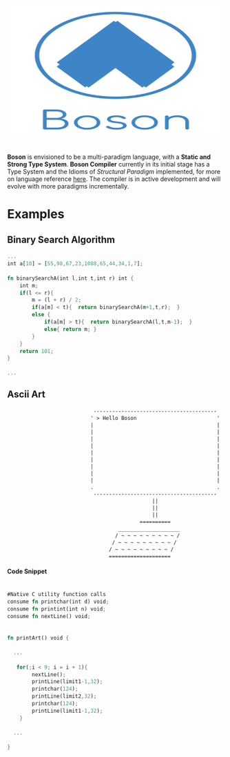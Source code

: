 <p align="center">
  <img  height="300" width="700" src="https://github.com/JagratPatkar/Boson/blob/main/img/Boson%20Logo.svg"/>
</p>



#
__Boson__ is envisioned to be a multi-paradigm language, with a **Static and Strong Type System**. __Boson Compiler__ currently in its initial stage has a Type System and the Idioms of *Structural Paradigm* implemented, for more on language reference [here](https://boson.jagrat.com/). The compiler is in active development and will evolve with more paradigms incrementally.


# Examples 



## Binary Search Algorithm

```rust
...
int a[10] = [55,98,67,23,1088,65,44,34,1,7];

fn binarySearchA(int l,int t,int r) int {
    int m;
    if(l <= r){
        m = (l + r) / 2;
        if(a[m] < t){  return binarySearchA(m+1,t,r);  }
        else {
            if(a[m] > t){  return binarySearchA(l,t,m-1);  }
            else{ return m; }
        }
    }
    return 101;
}

...

```


## Ascii Art


```
                            ----------------------------------------                                        
                           ' > Hello Boson                          '                                       
                           |                                        |                                       
                           |                                        |                                       
                           |                                        |                                       
                           |                                        |                                       
                           |                                        |                                       
                           |                                        |                                       
                           |                                        |                                       
                           |                                        |                                       
                           |                                        |                                       
                           .                                        .                                       
                            ----------------------------------------                                        
                                               ||                                                           
                                               ||                                                           
                                               ||                                                           
                                           ==========                                                       
                                    ____________________                                                  
                                   / ~ ~ ~ ~ ~ ~ ~ ~ ~ /                                                 
                                  / ~ ~ ~ ~ ~ ~ ~ ~ ~ /                                                
                                 / ~ ~ ~ ~ ~ ~ ~ ~ ~ /                                               
                                 ====================                                               

```

#### Code Snippet

```rust

#Native C utility function calls
consume fn printchar(int d) void;
consume fn printint(int n) void;
consume fn nextLine() void;


fn printArt() void {

  ...

   for(;i < 9; i = i + 1){
        nextLine();
        printLine(limit1-1,32);
        printchar(124);
        printLine(limit2,32);
        printchar(124);
        printLine(limit1-1,32);
    }

  ...

}

```
